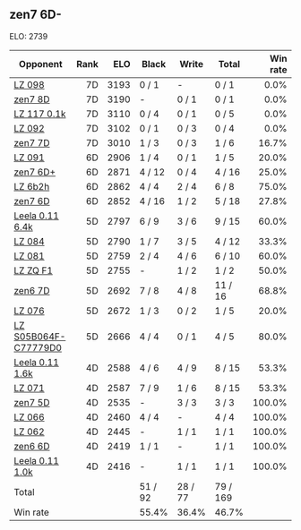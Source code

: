 ## zen7 6D- ##

ELO: 2739

Opponent | Rank | ELO | Black | Write | Total | Win rate
---------|-----:|----:|-------|-------|-------|-------:
[LZ 098](LZ%20098.md) | 7D | 3193 | 0 / 1 | - | 0 / 1 | 0.0%
[zen7 8D](zen7%208D.md) | 7D | 3190 | - | 0 / 1 | 0 / 1 | 0.0%
[LZ 117 0.1k](LZ%20117%200.1k.md) | 7D | 3110 | 0 / 4 | 0 / 1 | 0 / 5 | 0.0%
[LZ 092](LZ%20092.md) | 7D | 3102 | 0 / 1 | 0 / 3 | 0 / 4 | 0.0%
[zen7 7D](zen7%207D.md) | 7D | 3010 | 1 / 3 | 0 / 3 | 1 / 6 | 16.7%
[LZ 091](LZ%20091.md) | 6D | 2906 | 1 / 4 | 0 / 1 | 1 / 5 | 20.0%
[zen7 6D+](zen7%206D+.md) | 6D | 2871 | 4 / 12 | 0 / 4 | 4 / 16 | 25.0%
[LZ 6b2h](LZ%206b2h.md) | 6D | 2862 | 4 / 4 | 2 / 4 | 6 / 8 | 75.0%
[zen7 6D](zen7%206D.md) | 6D | 2852 | 4 / 16 | 1 / 2 | 5 / 18 | 27.8%
[Leela 0.11 6.4k](Leela%200.11%206.4k.md) | 5D | 2797 | 6 / 9 | 3 / 6 | 9 / 15 | 60.0%
[LZ 084](LZ%20084.md) | 5D | 2790 | 1 / 7 | 3 / 5 | 4 / 12 | 33.3%
[LZ 081](LZ%20081.md) | 5D | 2759 | 2 / 4 | 4 / 6 | 6 / 10 | 60.0%
[LZ ZQ F1](LZ%20ZQ%20F1.md) | 5D | 2755 | - | 1 / 2 | 1 / 2 | 50.0%
[zen6 7D](zen6%207D.md) | 5D | 2692 | 7 / 8 | 4 / 8 | 11 / 16 | 68.8%
[LZ 076](LZ%20076.md) | 5D | 2672 | 1 / 3 | 0 / 2 | 1 / 5 | 20.0%
[LZ S05B064F-C77779D0](LZ%20S05B064F-C77779D0.md) | 5D | 2666 | 4 / 4 | 0 / 1 | 4 / 5 | 80.0%
[Leela 0.11 1.6k](Leela%200.11%201.6k.md) | 4D | 2588 | 4 / 6 | 4 / 9 | 8 / 15 | 53.3%
[LZ 071](LZ%20071.md) | 4D | 2587 | 7 / 9 | 1 / 6 | 8 / 15 | 53.3%
[zen7 5D](zen7%205D.md) | 4D | 2535 | - | 3 / 3 | 3 / 3 | 100.0%
[LZ 066](LZ%20066.md) | 4D | 2460 | 4 / 4 | - | 4 / 4 | 100.0%
[LZ 062](LZ%20062.md) | 4D | 2445 | - | 1 / 1 | 1 / 1 | 100.0%
[zen6 6D](zen6%206D.md) | 4D | 2419 | 1 / 1 | - | 1 / 1 | 100.0%
[Leela 0.11 1.0k](Leela%200.11%201.0k.md) | 4D | 2416 | - | 1 / 1 | 1 / 1 | 100.0%
Total | | | 51 / 92 | 28 / 77 | 79 / 169 | 
Win rate| | | 55.4% | 36.4% | 46.7% | 
